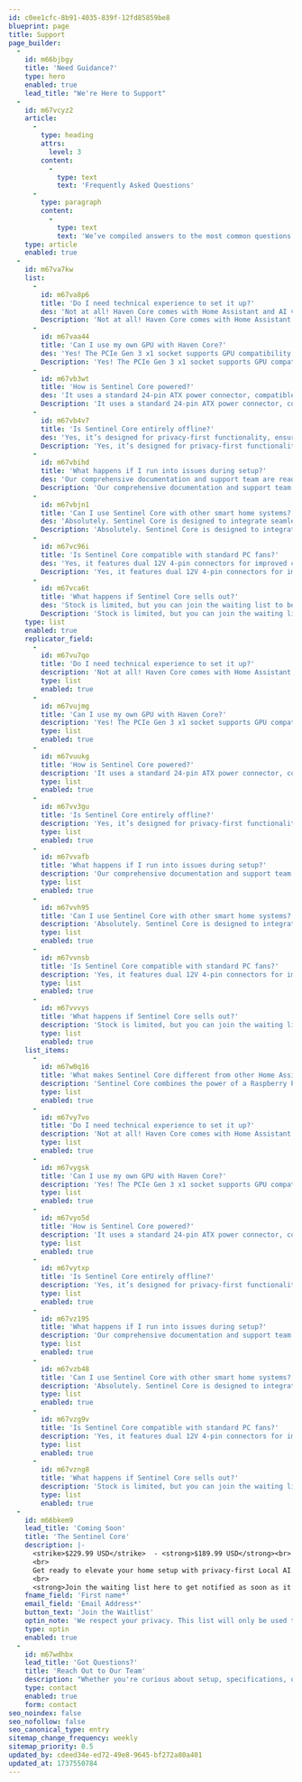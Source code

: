 ```yaml
---
id: c0ee1cfc-8b91-4035-839f-12fd85859be8
blueprint: page
title: Support
page_builder:
  -
    id: m66bjbgy
    title: 'Need Guidance?'
    type: hero
    enabled: true
    lead_title: "We're Here to Support"
  -
    id: m67vcyz2
    article:
      -
        type: heading
        attrs:
          level: 3
        content:
          -
            type: text
            text: 'Frequently Asked Questions'
      -
        type: paragraph
        content:
          -
            type: text
            text: 'We’ve compiled answers to the most common questions about Sentinel Core to help you make an informed decision.'
    type: article
    enabled: true
  -
    id: m67va7kw
    list:
      -
        id: m67va8p6
        title: 'Do I need technical experience to set it up?'
        des: 'Not at all! Haven Core comes with Home Assistant and AI voice assistance pre-installed, making setup seamless for both beginners and experienced users.'
        Description: 'Not at all! Haven Core comes with Home Assistant and AI voice assistance pre-installed, making setup seamless for both beginners and experienced users.'
      -
        id: m67vaa44
        title: 'Can I use my own GPU with Haven Core?'
        des: 'Yes! The PCIe Gen 3 x1 socket supports GPU compatibility, so you can choose the GPU that fits your needs.'
        Description: 'Yes! The PCIe Gen 3 x1 socket supports GPU compatibility, so you can choose the GPU that fits your needs.'
      -
        id: m67vb3wt
        title: 'How is Sentinel Core powered?'
        des: 'It uses a standard 24-pin ATX power connector, compatible with repurposed PC components for maximum flexibility.'
        Description: 'It uses a standard 24-pin ATX power connector, compatible with repurposed PC components for maximum flexibility.'
      -
        id: m67vb4v7
        title: 'Is Sentinel Core entirely offline?'
        des: 'Yes, it’s designed for privacy-first functionality, ensuring no reliance on cloud-based services.'
        Description: 'Yes, it’s designed for privacy-first functionality, ensuring no reliance on cloud-based services.'
      -
        id: m67vbihd
        title: 'What happens if I run into issues during setup?'
        des: 'Our comprehensive documentation and support team are ready to assist you every step of the way.'
        Description: 'Our comprehensive documentation and support team are ready to assist you every step of the way.'
      -
        id: m67vbjn1
        title: 'Can I use Sentinel Core with other smart home systems?'
        des: 'Absolutely. Sentinel Core is designed to integrate seamlessly with a variety of smart home setups.'
        Description: 'Absolutely. Sentinel Core is designed to integrate seamlessly with a variety of smart home setups.'
      -
        id: m67vc96i
        title: 'Is Sentinel Core compatible with standard PC fans?'
        des: 'Yes, it features dual 12V 4-pin connectors for improved cooling using standard PC fans.'
        Description: 'Yes, it features dual 12V 4-pin connectors for improved cooling using standard PC fans.'
      -
        id: m67vca6t
        title: 'What happens if Sentinel Core sells out?'
        des: 'Stock is limited, but you can join the waiting list to be notified as soon as it’s available again.'
        Description: 'Stock is limited, but you can join the waiting list to be notified as soon as it’s available again.'
    type: list
    enabled: true
    replicator_field:
      -
        id: m67vu7qo
        title: 'Do I need technical experience to set it up?'
        description: 'Not at all! Haven Core comes with Home Assistant and AI voice assistance pre-installed, making setup seamless for both beginners and experienced users.'
        type: list
        enabled: true
      -
        id: m67vujmg
        title: 'Can I use my own GPU with Haven Core?'
        description: 'Yes! The PCIe Gen 3 x1 socket supports GPU compatibility, so you can choose the GPU that fits your needs.'
        type: list
        enabled: true
      -
        id: m67vuukg
        title: 'How is Sentinel Core powered?'
        description: 'It uses a standard 24-pin ATX power connector, compatible with repurposed PC components for maximum flexibility.'
        type: list
        enabled: true
      -
        id: m67vv3gu
        title: 'Is Sentinel Core entirely offline?'
        description: 'Yes, it’s designed for privacy-first functionality, ensuring no reliance on cloud-based services.'
        type: list
        enabled: true
      -
        id: m67vvafb
        title: 'What happens if I run into issues during setup?'
        description: 'Our comprehensive documentation and support team are ready to assist you every step of the way.'
        type: list
        enabled: true
      -
        id: m67vvh95
        title: 'Can I use Sentinel Core with other smart home systems?'
        description: 'Absolutely. Sentinel Core is designed to integrate seamlessly with a variety of smart home setups.'
        type: list
        enabled: true
      -
        id: m67vvnsb
        title: 'Is Sentinel Core compatible with standard PC fans?'
        description: 'Yes, it features dual 12V 4-pin connectors for improved cooling using standard PC fans.'
        type: list
        enabled: true
      -
        id: m67vvvys
        title: 'What happens if Sentinel Core sells out?'
        description: 'Stock is limited, but you can join the waiting list to be notified as soon as it’s available again.'
        type: list
        enabled: true
    list_items:
      -
        id: m67w0q16
        title: 'What makes Sentinel Core different from other Home Assistant bases?'
        description: 'Sentinel Core combines the power of a Raspberry Pi 5 with GPU compatibility, offering unmatched local AI capabilities in a compact, energy-efficient form.'
        type: list
        enabled: true
      -
        id: m67vy7vo
        title: 'Do I need technical experience to set it up?'
        description: 'Not at all! Haven Core comes with Home Assistant and AI voice assistance pre-installed, making setup seamless for both beginners and experienced users.'
        type: list
        enabled: true
      -
        id: m67vygsk
        title: 'Can I use my own GPU with Haven Core?'
        description: 'Yes! The PCIe Gen 3 x1 socket supports GPU compatibility, so you can choose the GPU that fits your needs.'
        type: list
        enabled: true
      -
        id: m67vyo5d
        title: 'How is Sentinel Core powered?'
        description: 'It uses a standard 24-pin ATX power connector, compatible with repurposed PC components for maximum flexibility.'
        type: list
        enabled: true
      -
        id: m67vytxp
        title: 'Is Sentinel Core entirely offline?'
        description: 'Yes, it’s designed for privacy-first functionality, ensuring no reliance on cloud-based services.'
        type: list
        enabled: true
      -
        id: m67vz195
        title: 'What happens if I run into issues during setup?'
        description: 'Our comprehensive documentation and support team are ready to assist you every step of the way.'
        type: list
        enabled: true
      -
        id: m67vzb48
        title: 'Can I use Sentinel Core with other smart home systems?'
        description: 'Absolutely. Sentinel Core is designed to integrate seamlessly with a variety of smart home setups.'
        type: list
        enabled: true
      -
        id: m67vzg9v
        title: 'Is Sentinel Core compatible with standard PC fans?'
        description: 'Yes, it features dual 12V 4-pin connectors for improved cooling using standard PC fans.'
        type: list
        enabled: true
      -
        id: m67vzng8
        title: 'What happens if Sentinel Core sells out?'
        description: 'Stock is limited, but you can join the waiting list to be notified as soon as it’s available again.'
        type: list
        enabled: true
  -
    id: m66bkem9
    lead_title: 'Coming Soon'
    title: 'The Sentinel Core'
    description: |-
      <strike>$229.99 USD</strike>  - <strong>$189.99 USD</strong><br>
      <br>
      Get ready to elevate your home setup with privacy-first Local AI. The Sentinel Core is <span>almost here</span>, and our first batch will be <span>limited.</span> Once the first batch sells out, we’ll move back to waitlist mode—don’t miss out!<br>
      <br>
      <strong>Join the waiting list here to get notified as soon as it’s available.</strong>
    fname_field: 'First name*'
    email_field: 'Email Address*'
    button_text: 'Join the Waitlist'
    optin_note: 'We respect your privacy. This list will only be used to notify you when the Sentinel Core becomes available—no spam, no exceptions.'
    type: optin
    enabled: true
  -
    id: m67wdhbx
    lead_title: 'Got Questions?'
    title: 'Reach Out to Our Team'
    description: "Whether you're curious about setup, specifications, or anything in between, we’re here to provide the answers you need. Simply fill out the form, and our team will get back to you promptly."
    type: contact
    enabled: true
    form: contact
seo_noindex: false
seo_nofollow: false
seo_canonical_type: entry
sitemap_change_frequency: weekly
sitemap_priority: 0.5
updated_by: cdeed34e-ed72-49e8-9645-bf272a80a401
updated_at: 1737550784
---
```

